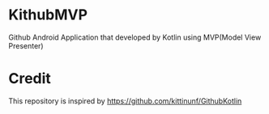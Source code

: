 # KithubMVP
Github Android Application that developed by Kotlin using MVP(Model View Presenter)  

# Credit
This repository is inspired by https://github.com/kittinunf/GithubKotlin

